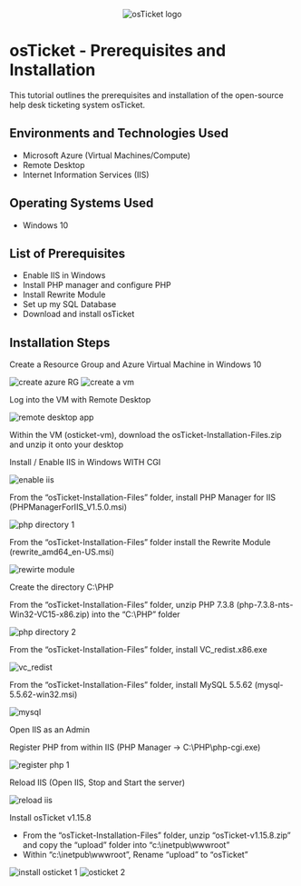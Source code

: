 <p align="center">
<img src="https://i.imgur.com/Clzj7Xs.png" alt="osTicket logo"/>
</p>

<h1>osTicket - Prerequisites and Installation</h1>
This tutorial outlines the prerequisites and installation of the open-source help desk ticketing system osTicket.<br />


<h2>Environments and Technologies Used</h2>

- Microsoft Azure (Virtual Machines/Compute)
- Remote Desktop
- Internet Information Services (IIS)

<h2>Operating Systems Used </h2>

- Windows 10</b> 

<h2>List of Prerequisites</h2>

- Enable IIS in Windows
- Install PHP manager and configure PHP
- Install Rewrite Module
- Set up my SQL Database
- Download and install osTicket

<h2>Installation Steps</h2>
<p>Create a Resource Group and Azure Virtual Machine in Windows 10</p>

![create azure RG](https://github.com/user-attachments/assets/2af1bbf4-6957-4041-8690-9cd60d33d4be)
![create a vm](https://github.com/user-attachments/assets/ec5cc559-6415-4d6f-9c19-e4ebef557a53)

<p>Log into the VM with Remote Desktop</p>

![remote desktop app](https://github.com/user-attachments/assets/cacde265-bfa1-4ed7-a057-df1e2617c8df)

<p>Within the VM (osticket-vm), download the osTicket-Installation-Files.zip and unzip it onto your desktop </p>
<p>Install / Enable IIS in Windows WITH CGI </p>

![enable iis](https://github.com/user-attachments/assets/60d570aa-3fe4-4044-b72e-24f53f198e06)

<p>From the “osTicket-Installation-Files” folder, install PHP Manager for IIS (PHPManagerForIIS_V1.5.0.msi)</p>

![php directory 1](https://github.com/user-attachments/assets/92aff03e-e193-4607-84cf-28d95a7a2002)

<p>From the “osTicket-Installation-Files” folder install the Rewrite Module (rewrite_amd64_en-US.msi) 
</p>

![rewirte module](https://github.com/user-attachments/assets/ee61ddd0-72e0-4da6-85cf-93fc2435c0df)

<p>Create the directory C:\PHP</p>
<p>From the “osTicket-Installation-Files” folder, unzip PHP 7.3.8 (php-7.3.8-nts-Win32-VC15-x86.zip) into the “C:\PHP” folder</p>

![php directory 2](https://github.com/user-attachments/assets/6f88da28-5a5f-45fb-ab24-91977a40a5b0)

<p>From the “osTicket-Installation-Files” folder, install VC_redist.x86.exe</p>

![vc_redist](https://github.com/user-attachments/assets/4f90fa07-c568-4b3c-9769-7235b54fb0b9)

<p>From the “osTicket-Installation-Files” folder, install MySQL 5.5.62 (mysql-5.5.62-win32.msi) </p>

![mysql](https://github.com/user-attachments/assets/c8701036-6ad1-45a0-b26f-8ce83ac2870c)

<p>Open IIS as an Admin</p>
<p>Register PHP from within IIS (PHP Manager -> C:\PHP\php-cgi.exe)</p>

![register php 1](https://github.com/user-attachments/assets/4bbd9784-b71d-4078-981c-995b0c088fb9)

<p>Reload IIS (Open IIS, Stop and Start the server)</p>

![reload iis](https://github.com/user-attachments/assets/25cafded-688e-470e-abbd-ed0ed0888765)

<p>Install osTicket v1.15.8
  
- From the “osTicket-Installation-Files” folder, unzip “osTicket-v1.15.8.zip” and copy the “upload” folder into “c:\inetpub\wwwroot”
- Within “c:\inetpub\wwwroot”, Rename “upload” to “osTicket”
</p>

![install osticket 1](https://github.com/user-attachments/assets/b6b2c1ce-8136-4dac-b88e-3c9f56a932ba)
![osticket 2](https://github.com/user-attachments/assets/309af62b-d9a1-4518-866a-5a8604093a95)












<br />
